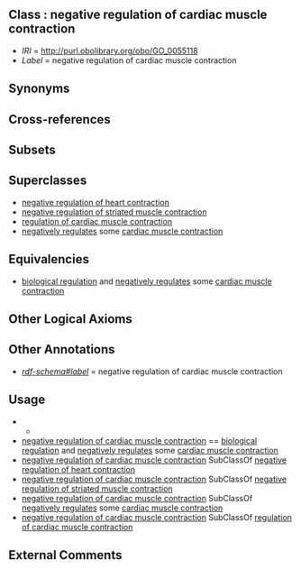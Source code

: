
## Class : negative regulation of cardiac muscle contraction

 * *IRI* = http://purl.obolibrary.org/obo/GO_0055118
 * *Label* = negative regulation of cardiac muscle contraction

## Synonyms


## Cross-references


## Subsets


## Superclasses

 * [negative regulation of heart contraction](../../GO/22/GO_0045822.md)
 * [negative regulation of striated muscle contraction](../../GO/88/GO_0045988.md)
 * [regulation of cardiac muscle contraction](../../GO/17/GO_0055117.md)
 * [negatively regulates](../../RO/12/RO_0002212.md) some [cardiac muscle contraction](../../GO/48/GO_0060048.md)

## Equivalencies

 * [biological regulation](../../GO/07/GO_0065007.md) and [negatively regulates](../../RO/12/RO_0002212.md) some [cardiac muscle contraction](../../GO/48/GO_0060048.md)

## Other Logical Axioms


## Other Annotations

 * *[rdf-schema#label](../../el/rdf-schema#label.md)* = negative regulation of cardiac muscle contraction

## Usage

 * -
 * [negative regulation of cardiac muscle contraction](../../GO/18/GO_0055118.md) == [biological regulation](../../GO/07/GO_0065007.md) and [negatively regulates](../../RO/12/RO_0002212.md) some [cardiac muscle contraction](../../GO/48/GO_0060048.md)
 * [negative regulation of cardiac muscle contraction](../../GO/18/GO_0055118.md) SubClassOf [negative regulation of heart contraction](../../GO/22/GO_0045822.md)
 * [negative regulation of cardiac muscle contraction](../../GO/18/GO_0055118.md) SubClassOf [negative regulation of striated muscle contraction](../../GO/88/GO_0045988.md)
 * [negative regulation of cardiac muscle contraction](../../GO/18/GO_0055118.md) SubClassOf [negatively regulates](../../RO/12/RO_0002212.md) some [cardiac muscle contraction](../../GO/48/GO_0060048.md)
 * [negative regulation of cardiac muscle contraction](../../GO/18/GO_0055118.md) SubClassOf [regulation of cardiac muscle contraction](../../GO/17/GO_0055117.md)

## External Comments

